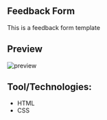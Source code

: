 ## Feedback Form
This is a feedback form template
## Preview

![preview](https://user-images.githubusercontent.com/49182604/193399690-b1a3ba71-7ffb-43f7-a9bf-d65165460628.jpg)

## Tool/Technologies:
- HTML
- CSS
